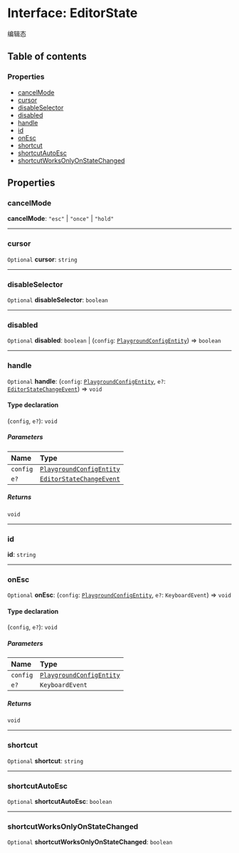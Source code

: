 # Interface: EditorState

编辑态

## Table of contents

### Properties

* [cancelMode](/auto-docs/fixed-layout-editor/interfaces/EditorState-1.md#cancelmode)
* [cursor](/auto-docs/fixed-layout-editor/interfaces/EditorState-1.md#cursor)
* [disableSelector](/auto-docs/fixed-layout-editor/interfaces/EditorState-1.md#disableselector)
* [disabled](/auto-docs/fixed-layout-editor/interfaces/EditorState-1.md#disabled)
* [handle](/auto-docs/fixed-layout-editor/interfaces/EditorState-1.md#handle)
* [id](/auto-docs/fixed-layout-editor/interfaces/EditorState-1.md#id)
* [onEsc](/auto-docs/fixed-layout-editor/interfaces/EditorState-1.md#onesc)
* [shortcut](/auto-docs/fixed-layout-editor/interfaces/EditorState-1.md#shortcut)
* [shortcutAutoEsc](/auto-docs/fixed-layout-editor/interfaces/EditorState-1.md#shortcutautoesc)
* [shortcutWorksOnlyOnStateChanged](/auto-docs/fixed-layout-editor/interfaces/EditorState-1.md#shortcutworksonlyonstatechanged)

## Properties

### cancelMode

**cancelMode**: `"esc"` | `"once"` | `"hold"`

***

### cursor

`Optional` **cursor**: `string`

***

### disableSelector

`Optional` **disableSelector**: `boolean`

***

### disabled

`Optional` **disabled**: `boolean` | (`config`: [`PlaygroundConfigEntity`](/auto-docs/fixed-layout-editor/classes/PlaygroundConfigEntity.md)) => `boolean`

***

### handle

`Optional` **handle**: (`config`: [`PlaygroundConfigEntity`](/auto-docs/fixed-layout-editor/classes/PlaygroundConfigEntity.md), `e?`: [`EditorStateChangeEvent`](/auto-docs/fixed-layout-editor/interfaces/EditorStateChangeEvent.md)) => `void`

#### Type declaration

(`config`, `e?`): `void`

##### Parameters

| Name | Type |
| :------ | :------ |
| `config` | [`PlaygroundConfigEntity`](/auto-docs/fixed-layout-editor/classes/PlaygroundConfigEntity.md) |
| `e?` | [`EditorStateChangeEvent`](/auto-docs/fixed-layout-editor/interfaces/EditorStateChangeEvent.md) |

##### Returns

`void`

***

### id

**id**: `string`

***

### onEsc

`Optional` **onEsc**: (`config`: [`PlaygroundConfigEntity`](/auto-docs/fixed-layout-editor/classes/PlaygroundConfigEntity.md), `e?`: `KeyboardEvent`) => `void`

#### Type declaration

(`config`, `e?`): `void`

##### Parameters

| Name | Type |
| :------ | :------ |
| `config` | [`PlaygroundConfigEntity`](/auto-docs/fixed-layout-editor/classes/PlaygroundConfigEntity.md) |
| `e?` | `KeyboardEvent` |

##### Returns

`void`

***

### shortcut

`Optional` **shortcut**: `string`

***

### shortcutAutoEsc

`Optional` **shortcutAutoEsc**: `boolean`

***

### shortcutWorksOnlyOnStateChanged

`Optional` **shortcutWorksOnlyOnStateChanged**: `boolean`

